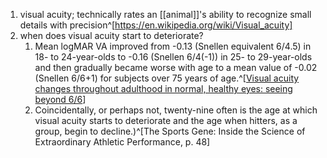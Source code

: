 1. visual acuity; technically rates an [[animal]]'s ability to recognize small details with precision^[https://en.wikipedia.org/wiki/Visual_acuity]
2. when does visual acuity start to deteriorate?
	1. Mean logMAR VA improved from -0.13 (Snellen equivalent 6/4.5) in 18- to 24-year-olds to -0.16 (Snellen 6/4(-1)) in 25- to 29-year-olds and then gradually became worse with age to a mean value of -0.02 (Snellen 6/6+1) for subjects over 75 years of age.^[[Visual acuity changes throughout adulthood in normal, healthy eyes: seeing beyond 6/6](https://pubmed.ncbi.nlm.nih.gov/7609941/)]
	2. Coincidentally, or perhaps not, twenty-nine often is the age at which visual acuity starts to deteriorate and the age when hitters, as a group, begin to decline.)^[The Sports Gene: Inside the Science of Extraordinary Athletic Performance, p. 48]